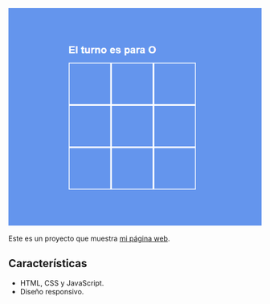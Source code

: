 ![Vista previa](Juego%20tres%20en%20linea.png)

Este es un proyecto que muestra [mi página web](https://ricardo031.github.io/juegoTresenLinea/).

## Características
- HTML, CSS y JavaScript.
- Diseño responsivo.